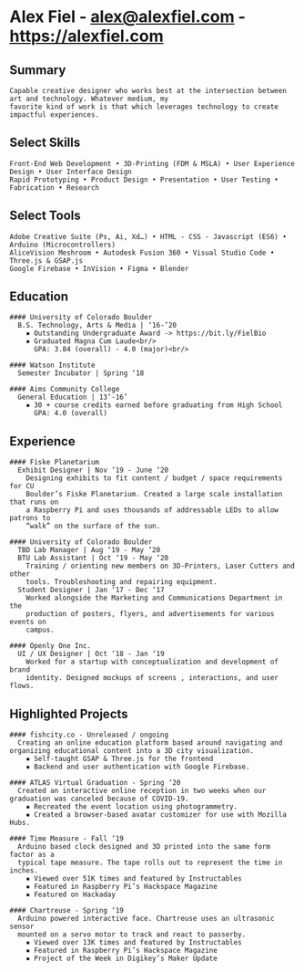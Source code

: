 # Alex Fiel - alex@alexfiel.com - https://alexfiel.com

## Summary
    Capable creative designer who works best at the intersection between art and technology. Whatever medium, my
    favorite kind of work is that which leverages technology to create impactful experiences.

## Select Skills  
    Front-End Web Development • 3D-Printing (FDM & MSLA) • User Experience Design • User Interface Design
    Rapid Prototyping • Product Design • Presentation • User Testing • Fabrication • Research

## Select Tools
    Adobe Creative Suite (Ps, Ai, Xd…) • HTML - CSS - Javascript (ES6) • Arduino (Microcontrollers)
    AliceVision Meshroom • Autodesk Fusion 360 • Visual Studio Code • Three.js & GSAP.js
    Google Firebase • InVision • Figma • Blender

## Education   
    #### University of Colorado Boulder
      B.S. Technology, Arts & Media | ‘16-’20  
        ▪ Outstanding Undergraduate Award -> https://bit.ly/FielBio  
        ▪ Graduated Magna Cum Laude<br/>
          GPA: 3.84 (overall) - 4.0 (major)<br/>

    #### Watson Institute
      Semester Incubator | Spring ‘18

    #### Aims Community College
      General Education | 13’-16’
        ▪ 30 + course credits earned before graduating from High School
          GPA: 4.0 (overall)

## Experience
    #### Fiske Planetarium
      Exhibit Designer | Nov ‘19 - June ‘20
        Designing exhibits to fit content / budget / space requirements for CU
        Boulder’s Fiske Planetarium. Created a large scale installation that runs on
        a Raspberry Pi and uses thousands of addressable LEDs to allow patrons to
        “walk” on the surface of the sun.

    #### University of Colorado Boulder
      TBD Lab Manager | Aug ‘19 - May ‘20
      BTU Lab Assistant | Oct ‘19 - May ‘20
        Training / orienting new members on 3D-Printers, Laser Cutters and other
        tools. Troubleshooting and repairing equipment.
      Student Designer | Jan ‘17 - Dec ‘17
        Worked alongside the Marketing and Communications Department in the
        production of posters, flyers, and advertisements for various events on
        campus.

    #### Openly One Inc.
      UI / UX Designer | Oct ‘18 - Jan ‘19
        Worked for a startup with conceptualization and development of brand
        identity. Designed mockups of screens , interactions, and user flows.


## Highlighted Projects
    #### fishcity.co - Unreleased / ongoing
      Creating an online education platform based around navigating and organizing educational content into a 3D city visualization.
        ▪ Self-taught GSAP & Three.js for the frontend
        ▪ Backend and user authentication with Google Firebase.

    #### ATLAS Virtual Graduation - Spring ‘20
      Created an interactive online reception in two weeks when our graduation was canceled because of COVID-19.
        ▪ Recreated the event location using photogrammetry.
        ▪ Created a browser-based avatar customizer for use with Mozilla Hubs.

    #### Time Measure - Fall ‘19
      Arduino based clock designed and 3D printed into the same form factor as a
      typical tape measure. The tape rolls out to represent the time in inches.
        ▪ Viewed over 51K times and featured by Instructables
        ▪ Featured in Raspberry Pi’s Hackspace Magazine
        ▪ Featured on Hackaday

    #### Chartreuse - Spring ‘19
      Arduino powered interactive face. Chartreuse uses an ultrasonic sensor
      mounted on a servo motor to track and react to passerby.
        ▪ Viewed over 13K times and featured by Instructables
        ▪ Featured in Raspberry Pi’s Hackspace Magazine
        ▪ Project of the Week in Digikey’s Maker Update

